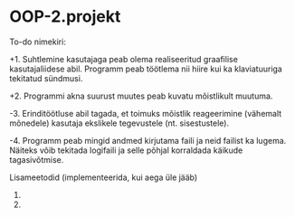 # OOP-2.projekt

To-do nimekiri:

+1. Suhtlemine kasutajaga peab olema realiseeritud graafilise kasutajaliidese abil. Programm peab töötlema nii hiire kui ka klaviatuuriga      tekitatud sündmusi.
   
+2. Programmi akna suurust muutes peab kuvatu mõistlikult muutuma.

-3. Erinditöötluse abil tagada, et toimuks mõistlik reageerimine (vähemalt mõnedele) kasutaja ekslikele tegevustele (nt. sisestustele).
   
-4. Programm peab mingid andmed kirjutama faili ja neid failist ka lugema. Näiteks võib tekitada logifaili ja selle põhjal korraldada          käikude tagasivõtmise.

Lisameetodid (implementeerida, kui aega üle jääb)

1. 
   
2. 
